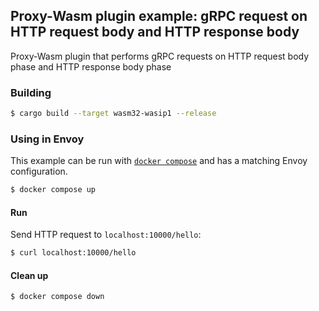 ## Proxy-Wasm plugin example: gRPC request on HTTP request body and HTTP response body

Proxy-Wasm plugin that performs gRPC requests on HTTP request body phase and HTTP response body phase

### Building

```sh
$ cargo build --target wasm32-wasip1 --release
```

### Using in Envoy

This example can be run with [`docker compose`](https://docs.docker.com/compose/install/)
and has a matching Envoy configuration.

```sh
$ docker compose up
```

#### Run

Send HTTP request to `localhost:10000/hello`:

```sh
$ curl localhost:10000/hello
```

#### Clean up

```sh
$ docker compose down
```
